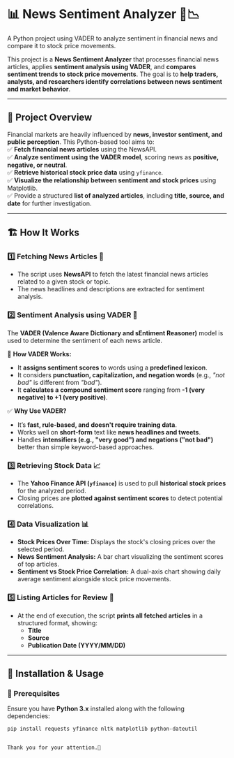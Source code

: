 # 📊 News Sentiment Analyzer 📰📉  
A Python project using VADER to analyze sentiment in financial news and compare it to stock price movements.

This project is a **News Sentiment Analyzer** that processes financial news articles, applies **sentiment analysis using VADER**, and **compares sentiment trends to stock price movements**. The goal is to **help traders, analysts, and researchers identify correlations between news sentiment and market behavior**.  

---

## 🚀 **Project Overview**  

Financial markets are heavily influenced by **news, investor sentiment, and public perception**. This Python-based tool aims to:  
✅ **Fetch financial news articles** using the NewsAPI.  
✅ **Analyze sentiment using the VADER model**, scoring news as **positive, negative, or neutral**.  
✅ **Retrieve historical stock price data** using `yfinance`.  
✅ **Visualize the relationship between sentiment and stock prices** using Matplotlib.  
✅ Provide a structured **list of analyzed articles**, including **title, source, and date** for further investigation.  

---

## 🏗 **How It Works**  

### **1️⃣ Fetching News Articles 📰**  
- The script uses **NewsAPI** to fetch the latest financial news articles related to a given stock or topic.  
- The news headlines and descriptions are extracted for sentiment analysis.  

### **2️⃣ Sentiment Analysis using VADER 🤖**  
The **VADER (Valence Aware Dictionary and sEntiment Reasoner)** model is used to determine the sentiment of each news article.  

🔹 **How VADER Works:**  
- It **assigns sentiment scores** to words using a **predefined lexicon**.  
- It considers **punctuation, capitalization, and negation words** (e.g., *"not bad"* is different from *"bad"*).  
- It **calculates a compound sentiment score** ranging from **-1 (very negative) to +1 (very positive)**.  

✅ **Why Use VADER?**  
- It’s **fast, rule-based, and doesn't require training data**.  
- Works well on **short-form** text like **news headlines and tweets**.  
- Handles **intensifiers (e.g., "very good") and negations ("not bad")** better than simple keyword-based approaches.  

### **3️⃣ Retrieving Stock Data 📈**  
- The **Yahoo Finance API (`yfinance`)** is used to pull **historical stock prices** for the analyzed period.  
- Closing prices are **plotted against sentiment scores** to detect potential correlations.  

### **4️⃣ Data Visualization 📊**  
- **Stock Prices Over Time:** Displays the stock's closing prices over the selected period.  
- **News Sentiment Analysis:** A bar chart visualizing the sentiment scores of top articles.  
- **Sentiment vs Stock Price Correlation:** A dual-axis chart showing daily average sentiment alongside stock price movements.  

### **5️⃣ Listing Articles for Review 📜**  
- At the end of execution, the script **prints all fetched articles** in a structured format, showing:  
  - **Title**  
  - **Source**  
  - **Publication Date (YYYY/MM/DD)**  

---

## 📌 **Installation & Usage**  

### **🔹 Prerequisites**  
Ensure you have **Python 3.x** installed along with the following dependencies:  

```bash
pip install requests yfinance nltk matplotlib python-dateutil


Thank you for your attention.🙏
